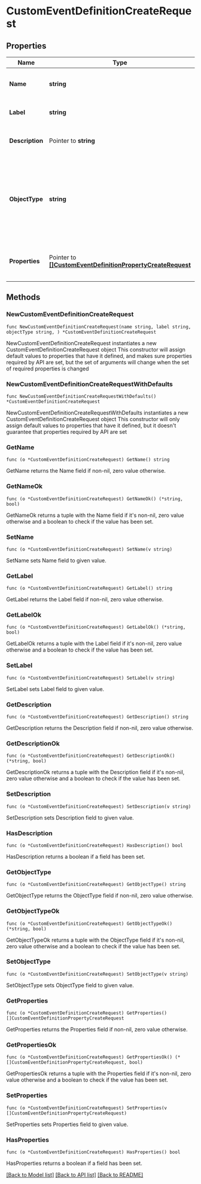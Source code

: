 # CustomEventDefinitionCreateRequest

## Properties

Name | Type | Description | Notes
------------ | ------------- | ------------- | -------------
**Name** | **string** | The unique name of the custom event. | 
**Label** | **string** | The label of the custom event. | 
**Description** | Pointer to **string** | The description of the event. | [optional] 
**ObjectType** | **string** | Type of the object that the event will be associated with. - &#x60;CONTACT&#x60;: Indicates that the object is a &#x60;contact&#x60;. | 
**Properties** | Pointer to [**[]CustomEventDefinitionPropertyCreateRequest**](CustomEventDefinitionPropertyCreateRequest.md) | A list of property definitions for the event. | [optional] 

## Methods

### NewCustomEventDefinitionCreateRequest

`func NewCustomEventDefinitionCreateRequest(name string, label string, objectType string, ) *CustomEventDefinitionCreateRequest`

NewCustomEventDefinitionCreateRequest instantiates a new CustomEventDefinitionCreateRequest object
This constructor will assign default values to properties that have it defined,
and makes sure properties required by API are set, but the set of arguments
will change when the set of required properties is changed

### NewCustomEventDefinitionCreateRequestWithDefaults

`func NewCustomEventDefinitionCreateRequestWithDefaults() *CustomEventDefinitionCreateRequest`

NewCustomEventDefinitionCreateRequestWithDefaults instantiates a new CustomEventDefinitionCreateRequest object
This constructor will only assign default values to properties that have it defined,
but it doesn't guarantee that properties required by API are set

### GetName

`func (o *CustomEventDefinitionCreateRequest) GetName() string`

GetName returns the Name field if non-nil, zero value otherwise.

### GetNameOk

`func (o *CustomEventDefinitionCreateRequest) GetNameOk() (*string, bool)`

GetNameOk returns a tuple with the Name field if it's non-nil, zero value otherwise
and a boolean to check if the value has been set.

### SetName

`func (o *CustomEventDefinitionCreateRequest) SetName(v string)`

SetName sets Name field to given value.


### GetLabel

`func (o *CustomEventDefinitionCreateRequest) GetLabel() string`

GetLabel returns the Label field if non-nil, zero value otherwise.

### GetLabelOk

`func (o *CustomEventDefinitionCreateRequest) GetLabelOk() (*string, bool)`

GetLabelOk returns a tuple with the Label field if it's non-nil, zero value otherwise
and a boolean to check if the value has been set.

### SetLabel

`func (o *CustomEventDefinitionCreateRequest) SetLabel(v string)`

SetLabel sets Label field to given value.


### GetDescription

`func (o *CustomEventDefinitionCreateRequest) GetDescription() string`

GetDescription returns the Description field if non-nil, zero value otherwise.

### GetDescriptionOk

`func (o *CustomEventDefinitionCreateRequest) GetDescriptionOk() (*string, bool)`

GetDescriptionOk returns a tuple with the Description field if it's non-nil, zero value otherwise
and a boolean to check if the value has been set.

### SetDescription

`func (o *CustomEventDefinitionCreateRequest) SetDescription(v string)`

SetDescription sets Description field to given value.

### HasDescription

`func (o *CustomEventDefinitionCreateRequest) HasDescription() bool`

HasDescription returns a boolean if a field has been set.

### GetObjectType

`func (o *CustomEventDefinitionCreateRequest) GetObjectType() string`

GetObjectType returns the ObjectType field if non-nil, zero value otherwise.

### GetObjectTypeOk

`func (o *CustomEventDefinitionCreateRequest) GetObjectTypeOk() (*string, bool)`

GetObjectTypeOk returns a tuple with the ObjectType field if it's non-nil, zero value otherwise
and a boolean to check if the value has been set.

### SetObjectType

`func (o *CustomEventDefinitionCreateRequest) SetObjectType(v string)`

SetObjectType sets ObjectType field to given value.


### GetProperties

`func (o *CustomEventDefinitionCreateRequest) GetProperties() []CustomEventDefinitionPropertyCreateRequest`

GetProperties returns the Properties field if non-nil, zero value otherwise.

### GetPropertiesOk

`func (o *CustomEventDefinitionCreateRequest) GetPropertiesOk() (*[]CustomEventDefinitionPropertyCreateRequest, bool)`

GetPropertiesOk returns a tuple with the Properties field if it's non-nil, zero value otherwise
and a boolean to check if the value has been set.

### SetProperties

`func (o *CustomEventDefinitionCreateRequest) SetProperties(v []CustomEventDefinitionPropertyCreateRequest)`

SetProperties sets Properties field to given value.

### HasProperties

`func (o *CustomEventDefinitionCreateRequest) HasProperties() bool`

HasProperties returns a boolean if a field has been set.


[[Back to Model list]](../README.md#documentation-for-models) [[Back to API list]](../README.md#documentation-for-api-endpoints) [[Back to README]](../README.md)


